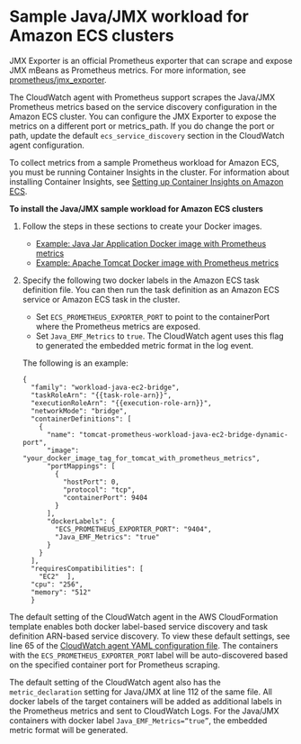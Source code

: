# Sample Java/JMX workload for Amazon ECS clusters<a name="ContainerInsights-Prometheus-Sample-Workloads-ECS-javajmx"></a>

JMX Exporter is an official Prometheus exporter that can scrape and expose JMX mBeans as Prometheus metrics\. For more information, see [prometheus/jmx\_exporter](https://github.com/prometheus/jmx_exporter)\.

The CloudWatch agent with Prometheus support scrapes the Java/JMX Prometheus metrics based on the service discovery configuration in the Amazon ECS cluster\. You can configure the JMX Exporter to expose the metrics on a different port or metrics\_path\. If you do change the port or path, update the default `ecs_service_discovery` section in the CloudWatch agent configuration\.

To collect metrics from a sample Prometheus workload for Amazon ECS, you must be running Container Insights in the cluster\. For information about installing Container Insights, see [Setting up Container Insights on Amazon ECS](deploy-container-insights-ECS.md)\.

**To install the Java/JMX sample workload for Amazon ECS clusters**

1. Follow the steps in these sections to create your Docker images\.
   + [ Example: Java Jar Application Docker image with Prometheus metrics](ContainerInsights-Prometheus-Sample-Workloads-javajmx.md#ContainerInsights-Prometheus-Sample-Workloads-javajmx-jar)
   + [ Example: Apache Tomcat Docker image with Prometheus metrics](ContainerInsights-Prometheus-Sample-Workloads-javajmx.md#ContainerInsights-Prometheus-Sample-Workloads-javajmx-tomcat)

1. Specify the following two docker labels in the Amazon ECS task definition file\. You can then run the task definition as an Amazon ECS service or Amazon ECS task in the cluster\.
   + Set `ECS_PROMETHEUS_EXPORTER_PORT` to point to the containerPort where the Prometheus metrics are exposed\.
   + Set `Java_EMF_Metrics` to `true`\. The CloudWatch agent uses this flag to generated the embedded metric format in the log event\.

   The following is an example:

   ```
   {
     "family": "workload-java-ec2-bridge",
     "taskRoleArn": "{{task-role-arn}}",
     "executionRoleArn": "{{execution-role-arn}}",
     "networkMode": "bridge",
     "containerDefinitions": [
       {
         "name": "tomcat-prometheus-workload-java-ec2-bridge-dynamic-port",
         "image": "your_docker_image_tag_for_tomcat_with_prometheus_metrics",
         "portMappings": [
           {
             "hostPort": 0,
             "protocol": "tcp",
             "containerPort": 9404
           }
         ],
         "dockerLabels": {
           "ECS_PROMETHEUS_EXPORTER_PORT": "9404",
           "Java_EMF_Metrics": "true"
         }
       }
     ],
     "requiresCompatibilities": [
       "EC2"  ],
     "cpu": "256",
     "memory": "512"
     }
   ```

The default setting of the CloudWatch agent in the AWS CloudFormation template enables both docker label\-based service discovery and task definition ARN\-based service discovery\. To view these default settings, see line 65 of the [ CloudWatch agent YAML configuration file](https://github.com/aws-samples/amazon-cloudwatch-container-insights/blob/latest/ecs-task-definition-templates/deployment-mode/replica-service/cwagent-prometheus/cloudformation-quickstart/cwagent-ecs-prometheus-metric-for-bridge-host.yaml#L65)\. The containers with the `ECS_PROMETHEUS_EXPORTER_PORT` label will be auto\-discovered based on the specified container port for Prometheus scraping\. 

The default setting of the CloudWatch agent also has the `metric_declaration` setting for Java/JMX at line 112 of the same file\. All docker labels of the target containers will be added as additional labels in the Prometheus metrics and sent to CloudWatch Logs\. For the Java/JMX containers with docker label `Java_EMF_Metrics=“true”`, the embedded metric format will be generated\. 